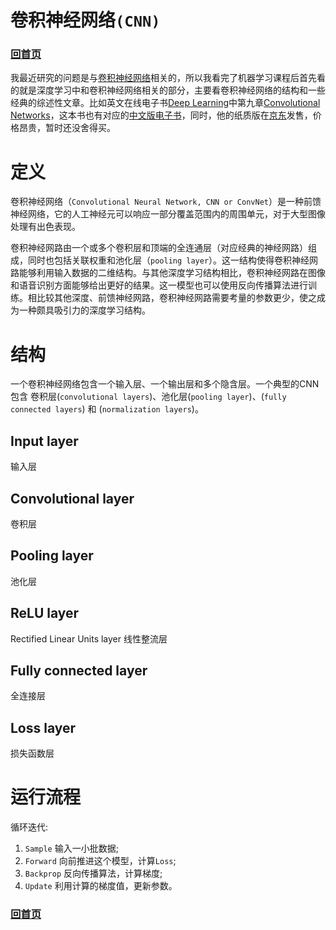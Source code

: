 # 卷积神经网络`(CNN)`

### [回首页](../README.md)

我最近研究的问题是与[卷积神经网络](Convolutional_neural_network.md)相关的，所以我看完了机器学习课程后首先看的就是深度学习中和卷积神经网络相关的部分，主要看卷积神经网络的结构和一些经典的综述性文章。比如英文在线电子书[Deep Learning](http://www.deeplearningbook.org/)中第九章[Convolutional Networks](http://www.deeplearningbook.org/contents/convnets.html)，这本书也有对应的[中文版电子书](https://github.com/exacity/deeplearningbook-chinese)，同时，他的纸质版在[京东](https://item.jd.com/12128543.html)发售，价格昂贵，暂时还没舍得买。

# 定义
卷积神经网络（`Convolutional Neural Network, CNN or ConvNet`）是一种前馈神经网络，它的人工神经元可以响应一部分覆盖范围内的周围单元，对于大型图像处理有出色表现。

卷积神经网路由一个或多个卷积层和顶端的全连通层（对应经典的神经网路）组成，同时也包括关联权重和池化层（`pooling layer`）。这一结构使得卷积神经网路能够利用输入数据的二维结构。与其他深度学习结构相比，卷积神经网路在图像和语音识别方面能够给出更好的结果。这一模型也可以使用反向传播算法进行训练。相比较其他深度、前馈神经网路，卷积神经网路需要考量的参数更少，使之成为一种颇具吸引力的深度学习结构。

# 结构
一个卷积神经网络包含一个输入层、一个输出层和多个隐含层。一个典型的CNN包含 卷积层(`convolutional layers`)、池化层(`pooling layer`)、(`fully connected layers`) 和 (`normalization layers`)。

## Input layer

输入层

## Convolutional layer

卷积层

## Pooling layer

池化层

## ReLU layer

Rectified Linear Units layer 线性整流层

## Fully connected layer

全连接层

## Loss layer

损失函数层

# 运行流程

循环迭代:
1. `Sample` 输入一小批数据;
2. `Forward` 向前推进这个模型，计算`Loss`;
3. `Backprop` 反向传播算法，计算梯度;
4. `Update` 利用计算的梯度值，更新参数。

### [回首页](../README.md)
